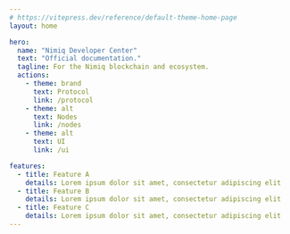 ```yaml
---
# https://vitepress.dev/reference/default-theme-home-page
layout: home

hero:
  name: "Nimiq Developer Center"
  text: "Official documentation."
  tagline: For the Nimiq blockchain and ecosystem.
  actions:
    - theme: brand
      text: Protocol
      link: /protocol
    - theme: alt
      text: Nodes
      link: /nodes
    - theme: alt
      text: UI
      link: /ui

features:
  - title: Feature A
    details: Lorem ipsum dolor sit amet, consectetur adipiscing elit
  - title: Feature B
    details: Lorem ipsum dolor sit amet, consectetur adipiscing elit
  - title: Feature C
    details: Lorem ipsum dolor sit amet, consectetur adipiscing elit
---
```


